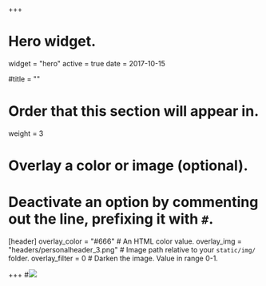 +++
# Hero widget.
widget = "hero"
active = true
date = 2017-10-15

#title = ""

# Order that this section will appear in.
weight = 3

# Overlay a color or image (optional).
# Deactivate an option by commenting out the line, prefixing it with `#`.

[header]
overlay_color = "#666"  # An HTML color value.
  overlay_img = "headers/personalheader_3.png"  # Image path relative to your `static/img/` folder.
  overlay_filter = 0  # Darken the image. Value in range 0-1.





+++
#![](img/headers/personalheader_3.png)

